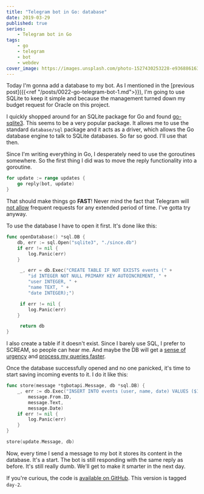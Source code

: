 ```yaml
---
title: "Telegram bot in Go: database"
date: 2019-03-29
published: true
series:
    - Telegram bot in Go
tags:
    - go
    - telegram
    - bot
    - webdev
cover_image: https://images.unsplash.com/photo-1527430253228-e93688616381
---
```


Today I'm gonna add a database to my bot. As I mentioned in the [previous post]({{<ref "/posts/0022-go-telegram-bot-1.md">}}), I'm going to use SQLite to keep it simple and because the management turned down my budget request for Oracle on this project.

I quickly shopped around for an SQLite package for Go and found [go-sqlite3](https://github.com/mattn/go-sqlite3). This seems to be a very popular package. It allows me to use the standard `database/sql` package and it acts as a driver, which allows the Go database engine to talk to SQLite databases. So far so good. I'll use that then.

Since I'm writing everything in Go, I desperately need to use the goroutines somewhere. So the first thing I did was to move the reply functionality into a goroutine.

```go
for update := range updates {
    go reply(bot, update)
}
```

That should make things go **FAST**! Never mind the fact that Telegram will [not allow](https://core.telegram.org/bots/faq#my-bot-is-hitting-limits-how-do-i-avoid-this) frequent requests for any extended period of time. I've gotta try anyway.

To use the database I have to open it first. It's done like this:

```go
func openDatabase() *sql.DB {
    db, err := sql.Open("sqlite3", "./since.db")
    if err != nil {
        log.Panic(err)
    }

     _, err = db.Exec("CREATE TABLE IF NOT EXISTS events (" +
        "id INTEGER NOT NULL PRIMARY KEY AUTOINCREMENT, " +
        "user INTEGER, " +
        "name TEXT, " +
        "date INTEGER);")

     if err != nil {
        log.Panic(err)
    }

     return db
}
```

I also create a table if it doesn't exist. Since I barely use SQL, I prefer to SCREAM, so people can hear me. And maybe the DB will get a [sense of urgency](https://stackoverflow.com/a/35684720/362938) and [process my queries faster](https://twitter.com/shipilev/status/703176579191410689).

Once the database successfully opened and no one panicked, it's time to start saving incoming events to it. I do it like this:

```go
func store(message *tgbotapi.Message, db *sql.DB) {
    _, err := db.Exec("INSERT INTO events (user, name, date) VALUES ($1, $2, $3);",
        message.From.ID,
        message.Text,
        message.Date)
    if err != nil {
        log.Panic(err)
    }
}

store(update.Message, db)
```

Now, every time I send a message to my bot it stores its content in the database. It's a start. The bot is still responding with the same reply as before. It's still really dumb. We'll get to make it smarter in the next day.

If you're curious, the code is [available on GitHub](https://github.com/detunized/since-bot/tree/day-2). This version is tagged `day-2`.
